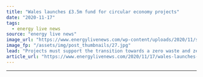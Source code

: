 ```yaml
---
title: "Wales launches £3.5m fund for circular economy projects"
date: "2020-11-17"
tags: 
  - energy live news
source: "energy live news"
image_url: "https://www.energylivenews.com/wp-content/uploads/2020/11/shutterstock_1502090543-2.jpg"
image_fp: "/assets/img/post_thumbnails/27.jpg"
lead: "Projects must support the transition towards a zero waste and zero carbon Wales by keeping materials in circulation for as long as possible and avoiding waste"
article_url: "https://www.energylivenews.com/2020/11/17/wales-launches-3-5m-fund-for-circular-economy-projects/"
---
```


---
